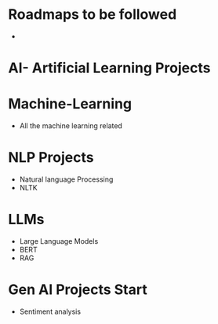 # Roadmaps to be followed
-
# AI- Artificial Learning Projects
# Machine-Learning
- All the machine learning related 

# NLP Projects
- Natural language Processing
- NLTK
  
# LLMs
- Large Language Models
- BERT
- RAG
# Gen AI Projects Start
- Sentiment analysis
  
